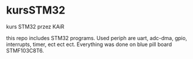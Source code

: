# kursSTM32
kurs STM32 przez KAiR

this repo includes STM32 programs. Used periph are uart, adc-dma, gpio, interrupts, timer, ect ect ect. 
Everything was done on blue pill board STMF103C8T6. 


